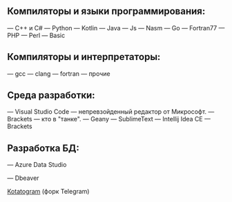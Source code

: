  ## Компиляторы и языки программирования:
 
 — С++ и С#
 — Python
 — Kotlin
 — Java
 — Js
 — Nasm
 — Go
 — Fortran77
 — PHP
 — Perl
 — Basic

## Компиляторы и интерпретаторы:
 — gcc
 — clang
 — fortran
 — прочие

## Среда разработки:
 — Visual Studio Code — непревзойденный редактор от Микрософт.
 — Brackets — кто в "танке".
 — Geany
 — SublimeText
 — Intellij Idea CE
 — Brackets

## Разработка БД:

 — Azure Data Studio
 
 — Dbeaver
 
[Kotatogram](https://kotatogram.github.io/ru/)  (форк Telegram)
 
